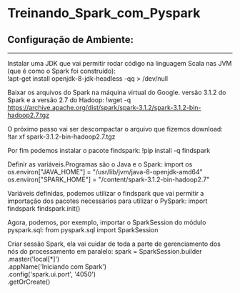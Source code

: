 # Treinando_Spark_com_Pyspark

## Configuração de Ambiente:
-------------------------------------------------------------------------------
 Instalar uma JDK que vai permitir rodar código na linguagem Scala nas JVM (que é como o Spark foi construído):<br>
 !apt-get install openjdk-8-jdk-headless -qq > /dev/null

 Baixar os arquivos do Spark na máquina virtual do Google. versão 3.1.2 do Spark e a versão 2.7 do Hadoop:
 !wget -q https://archive.apache.org/dist/spark/spark-3.1.2/spark-3.1.2-bin-hadoop2.7.tgz
 
 O próximo passo vai ser descompactar o arquivo que fizemos download:
 !tar xf spark-3.1.2-bin-hadoop2.7.tgz

Por fim podemos instalar o pacote findspark:
!pip install -q findspark

Definir as variáveis.Programas são o Java e o Spark:
import os
os.environ["JAVA_HOME"] = "/usr/lib/jvm/java-8-openjdk-amd64"
os.environ["SPARK_HOME"] = "/content/spark-3.1.2-bin-hadoop2.7"

Variáveis definidas, podemos utilizar o findspark que vai permitir a importação dos pacotes necessários para utilizar o PySpark:
import findspark
findspark.init()

Agora, podemos, por exemplo, importar o SparkSession do módulo pyspark.sql:
from pyspark.sql import SparkSession

Criar sessão Spark, ela vai cuidar de toda a parte de gerenciamento dos nós do processamento em paralelo:
spark = SparkSession.builder \
    .master('local[*]') \
    .appName('Iniciando com Spark') \
    .config('spark.ui.port', '4050') \
    .getOrCreate()
